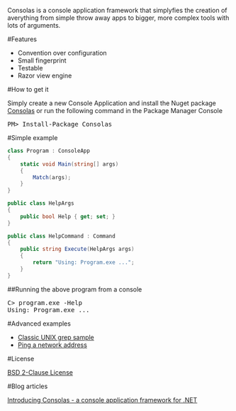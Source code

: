 Consolas is a console application framework that simplyfies the creation of averything from simple throw away apps to bigger, more complex tools with lots of arguments.

#Features
- Convention over configuration
- Small fingerprint
- Testable
- Razor view engine

#How to get it

Simply create a new Console Application and install the Nuget package [Consolas](https://www.nuget.org/packages/Consolas/) or run the following command in the Package Manager Console

<pre>
PM> Install-Package Consolas
</pre>

#Simple example

```csharp
class Program : ConsoleApp
{
    static void Main(string[] args)
    {
        Match(args);
    }
}

public class HelpArgs
{
    public bool Help { get; set; }
}

public class HelpCommand : Command
{
    public string Execute(HelpArgs args)
    {
        return "Using: Program.exe ...";
    }
}
```

##Running the above program from a console

<pre>
C> program.exe -Help
Using: Program.exe ...
</pre>

#Advanced examples
- [Classic UNIX grep sample](https://github.com/rickardn/Consolas/tree/master/Source/Samples/Samples.Grep)
- [Ping a network address](https://github.com/rickardn/Consolas/tree/master/Source/Samples/Samples.Ping)

#License

[BSD 2-Clause License](http://opensource.org/licenses/BSD-2-Clause)

#Blog articles

[Introducing Consolas - a console application framework for .NET](http://www.rickardnilsson.net/?tag=/consolas)

